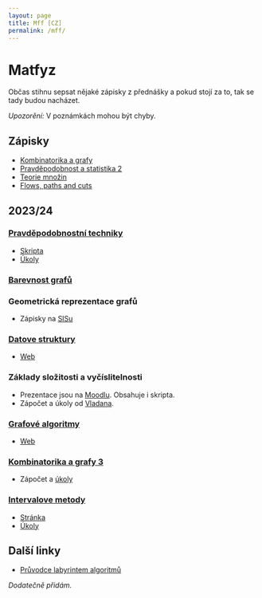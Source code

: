 ```yaml
---
layout: page
title: Mff [CZ]
permalink: /mff/
---
```


# Matfyz

Občas stihnu sepsat nějaké zápisky z přednášky a pokud stojí za to, tak se tady budou nacházet.

*Upozorění:* V poznámkách mohou být chyby.

## Zápisky

- [Kombinatorika a grafy](kg.pdf)
- [Pravděpodobnost a statistika 2](past-ii.pdf)
- [Teorie množin](temno.pdf)
- [Flows, paths and cuts](flows-paths-cuts.pdf)

## 2023/24

### [Pravděpodobnostní techniky](https://kam.mff.cuni.cz/~tyomkyn/teaching/PT/PT.html)

- [Skripta](https://www.cs.cmu.edu/~15850/handouts/matousek-vondrak-prob-ln.pdf)
- [Úkoly](https://kam.mff.cuni.cz/~dbulavka/teaching/ws2324/pt.html)

### [Barevnost grafů](https://iuuk.mff.cuni.cz/~rakdver/index.php?which=uceni&subject=bar)

### Geometrická reprezentace grafů

- Zápisky na [SISu](https://is.cuni.cz/studium/predmety/index.php?id=b1110fec60a34e4c9eff4fbd6f73920d&tid=&do=predmet&kod=NDMI037&skr=2023&fak=11320)

### [Datove struktury](https://mj.ucw.cz/vyuka/dsnotes/ds.pdf)

- [Web](https://mj.ucw.cz/vyuka/2324/ds1/)

### Základy složitosti a vyčíslitelnosti

- Prezentace jsou na [Moodlu](https://dl1.cuni.cz/course/view.php?id=10131). Obsahuje i skripta.
- Zápočet a úkoly od [Vladana](https://kti.mff.cuni.cz/~maj/).

### [Grafové algoritmy](https://mj.ucw.cz/vyuka/ga/ga-final.pdf)

- [Web](https://mj.ucw.cz/vyuka/2324/ga/)

### [Kombinatorika a grafy 3](https://iuuk.mff.cuni.cz/~rakdver/index.php?which=uceni&subject=kg3)

- Zápočet a [úkoly](http://gaubian.xyz/)

### [Intervalove metody](https://kam.mff.cuni.cz/~hladik/IA/text_ia.pdf)

- [Stránka](https://kam.mff.cuni.cz/~hladik/IA/)
- [Úkoly](https://elif.cz/IM_2324)

## Další linky

- [Průvodce labyrintem algoritmů](https://pruvodce.ucw.cz/)

*Dodatečně přidám.*